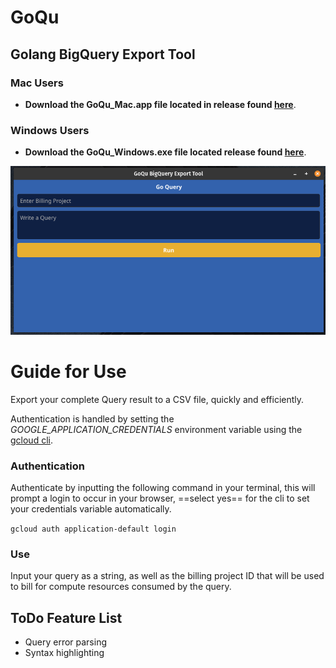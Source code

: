 # GoQu 
## Golang BigQuery Export Tool

### Mac Users
- **Download the GoQu_Mac.app file located in release found [here](https://github.com/dbo-keeganpatton/GoQu/releases/tag/v0.1)**.

### Windows Users
- **Download the GoQu_Windows.exe file located release found [here](https://github.com/dbo-keeganpatton/GoQu/releases/tag/v0.1)**.

![GoQu Image](./images/GoQu.png)


# Guide for Use
Export your complete Query result to a CSV file, quickly and efficiently. 

Authentication is handled by setting the *GOOGLE_APPLICATION_CREDENTIALS* environment variable using the [gcloud cli](https://cloud.google.com/sdk/docs/install).


### Authentication
Authenticate by inputting the following command in your terminal, this will prompt a login to occur in your browser, ==select yes== for the cli to set your credentials variable automatically.

`
gcloud auth application-default login
`


### Use
Input your query as a string, as well as the billing project ID that will be used to bill for compute resources consumed by the query. 



## ToDo Feature List
- Query error parsing
- Syntax highlighting
